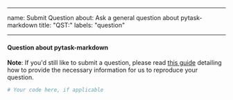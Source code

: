 ______________________________________________________________________

name: Submit Question about: Ask a general question about pytask-markdown title: "QST:"
labels: "question"

______________________________________________________________________

#### Question about pytask-markdown

**Note**: If you'd still like to submit a question, please read
[this guide](https://matthewrocklin.com/blog/work/2018/02/28/minimal-bug-reports)
detailing how to provide the necessary information for us to reproduce your question.

```python
# Your code here, if applicable
```
